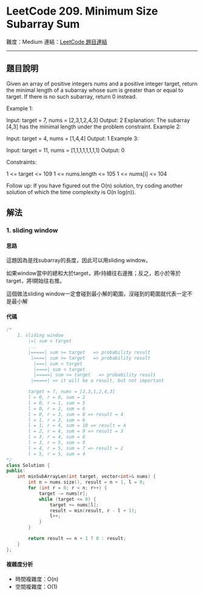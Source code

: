 # LeetCode 209. Minimum Size Subarray Sum

難度：Medium
連結：[LeetCode 題目連結](https://leetcode.com/problems/minimum-size-subarray-sum/description/)

---

## 題目說明

Given an array of positive integers nums and a positive integer target, return the minimal length of a subarray whose sum is greater than or equal to target. If there is no such subarray, return 0 instead.

 

Example 1:

Input: target = 7, nums = [2,3,1,2,4,3]
Output: 2
Explanation: The subarray [4,3] has the minimal length under the problem constraint.
Example 2:

Input: target = 4, nums = [1,4,4]
Output: 1
Example 3:

Input: target = 11, nums = [1,1,1,1,1,1,1,1]
Output: 0
 

Constraints:

1 <= target <= 109
1 <= nums.length <= 105
1 <= nums[i] <= 104
 

Follow up: If you have figured out the O(n) solution, try coding another solution of which the time complexity is O(n log(n)).

## 解法
### 1. sliding window
#### 思路

這題因為是找subarray的長度，因此可以用sliding window。

如果window當中的總和大於target，將r持續往右邊推；反之，若小於等於target，將l開始往右推。

這個做法sliding window一定會碰到最小解的範圍，沒碰到的範圍就代表一定不是最小解

#### 代碼
```c++
/*
    1. sliding window
        |=| sum < target
        ...
        |=====| sum >= target   => probability result
         |====| sum >= target   => probability result
          |===| sum < target
          |====| sum < target
          |=====| sum >= target   => probability result
         |=====| => it will be a result, but not important

        target = 7, nums = [2,3,1,2,4,3]
        l = 0, r = 0, sum = 2
        l = 0, r = 1, sum = 5
        l = 0, r = 2, sum = 6
        l = 0, r = 3, sum = 8 => result = 4
        l = 1, r = 3, sum = 6
        l = 1, r = 4, sum = 10 => result = 4
        l = 2, r = 4, sum = 9 => result = 3
        l = 3, r = 4, sum = 6
        l = 3, r = 5, sum = 9
        l = 4, r = 5, sum = 7 => result = 2
        l = 5, r = 5, sum = 4
*/
class Solution {
public:
    int minSubArrayLen(int target, vector<int>& nums) {
        int n = nums.size(), result = n + 1, l = 0;
        for (int r = 0; r < n; r++) {
            target -= nums[r];
            while (target <= 0) {
                target += nums[l];
                result = min(result, r - l + 1);
                l++;
            }
        }

        return result == n + 1 ? 0 : result;
    }
};
```

#### 複雜度分析

- 時間複雜度：O(n)
- 空間複雜度：O(1)

